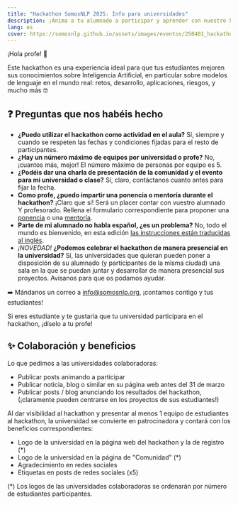 ```yaml
---
title: "Hackathon SomosNLP 2025: Info para universidades"
description: ¡Anima a tu alumnado a participar y aprender con nuestro hackathon!
lang: es
cover: https://somosnlp.github.io/assets/images/eventos/250401_hackathon_sinfecha.jpg
---
```


¡Hola profe! 👋

Este hackathon es una experiencia ideal para que tus estudiantes mejoren sus conocimientos sobre Inteligencia Artificial, en particular sobre modelos de lenguaje en el mundo real: retos, desarrollo, aplicaciones, riesgos, y mucho más 🤓

## ❓ Preguntas que nos habéis hecho

- **¿Puedo utilizar el hackathon como actividad en el aula?** Sí, siempre y cuando se respeten las fechas y condiciones fijadas para el resto de participantes.
- **¿Hay un número máximo de equipos por universidad o profe?** No, ¡cuantos más, mejor! El número máximo de personas por equipo es 5.
- **¿Podéis dar una charla de presentación de la comunidad y el evento para mi universidad o clase?** Sí, claro, contáctanos cuanto antes para fijar la fecha.
- **Como profe, ¿puedo impartir una ponencia o mentoría durante el hackathon?** ¡Claro que sí! Será un placer contar con vuestro alumnado Y profesorado. Rellena el formulario correspondiente para proponer una [ponencia](https://forms.gle/n6DsNF5RwerA4oPf6) o una [mentoría](https://forms.gle/izE8j4nW2JsWcQT26).
- **Parte de mi alumnado no habla español, ¿es un problema?** No, todo el mundo es bienvenido, en esta edición [las instrucciones están traducidas al inglés](https://somosnlp.org/en/hackathon/bases).
- *¡NOVEDAD!* **¿Podemos celebrar el hackathon de manera presencial en la universidad?** Sí, las universidades que quieran pueden poner a disposición de su alumnado (y participantes de la misma ciudad) una sala en la que se puedan juntar y desarrollar de manera presencial sus proyectos. Avísanos para que os podamos ayudar.

➡️ Mándanos un correo a info@somosnlp.org, ¡contamos contigo y tus estudiantes!

Si eres estudiante y te gustaría que tu universidad participara en el hackathon, ¡díselo a tu profe!

## ✨ Colaboración y beneficios

Lo que pedimos a las universidades colaboradoras:
- Publicar posts animando a participar 
- Publicar noticia, blog o similar en su página web antes del 31 de marzo
- Publicar posts / blog anunciando los resultados del hackathon, (¡claramente pueden centrarse en los proyectos de sus estudiantes!)

Al dar visibilidad al hackathon y presentar al menos 1 equipo de estudiantes al hackathon, la universidad se convierte en patrocinadora y contará con los beneficios correspondientes:
- Logo de la universidad en la página web del hackathon y la de registro (*)
- Logo de la universidad en la página de "Comunidad" (*)
- Agradecimiento en redes sociales
- Etiquetas en posts de redes sociales (x5)

(*) Los logos de las universidades colaboradoras se ordenarán por número de estudiantes participantes.

<!--
## Universidades colaboradoras

<div style="display: grid; grid-template-columns: repeat(3, 1fr); gap: 10px 50px; justify-items: center; align-items: center;">

<SponsorInfo sponsor="Universidad de Puerto Rico" url="https://upr.edu"
logo="https://somosnlp.github.io/assets/images/patrocinios/UPR.png"
logo_dark="https://somosnlp.github.io/assets/images/patrocinios/UPR.png" />

<SponsorInfo sponsor="Universidad Nacional de Loja" url="https://unl.edu.ec"
logo="https://somosnlp.github.io/assets/images/patrocinios/UNL_square.png"
logo_dark="https://somosnlp.github.io/assets/images/patrocinios/UNL_square.png" />

</div>


<SponsorInfo sponsor="UNED Research Group in NLP & IR" url="https://sites.google.com/view/nlp-uned/home"
logo="https://somosnlp.github.io/assets/images/patrocinios/UNEDNLP.png"
logo_dark="https://somosnlp.github.io/assets/images/patrocinios/UNEDNLP.png" />

<SponsorInfo sponsor="UNAM" url="https://www.unam.mx/"
logo="https://somosnlp.github.io/assets/images/logo_UNAM.png"
logo_dark="https://somosnlp.github.io/assets/images/logo_UNAM_dark.png" />

<SponsorInfo sponsor="MCD UNISON" url="https://mcd.unison.mx"
logo="https://somosnlp.github.io/assets/images/patrocinios/MCDUnisonMX.png"
logo_dark="https://somosnlp.github.io/assets/images/patrocinios/MCDUnisonMX.png" />
-->
